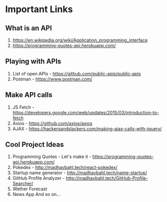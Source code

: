 # Important Links

## What is an API

1. https://en.wikipedia.org/wiki/Application_programming_interface
2. https://programming-quotes-api.herokuapp.com/

## Playing with APIs

1. List of open APIs - https://github.com/public-apis/public-apis
2. Postman - https://www.postman.com/

## Make API calls

1. JS Fetch - https://developers.google.com/web/updates/2015/03/introduction-to-fetch
2. Axios - https://github.com/axios/axios
3. AJAX - https://hackersandslackers.com/making-ajax-calls-with-jquery/

## Cool Project Ideas

1. Programming Quotes - Let's make it - https://programming-quotes-api.herokuapp.com/
2. Pokedex - http://madhavbahl.tech/react-pokedex/
3. Startup name generator - http://madhavbahl.tech/name-startup/
4. GitHub Profile Analyzer - http://madhavbahl.tech/GitHub-Profile-Searcher/
5. Wether Forecast
6. News App
And so on...